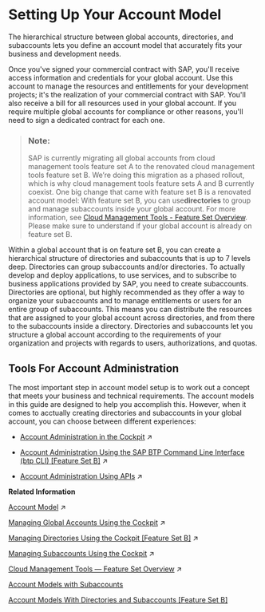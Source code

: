 <!-- loio2db81f42f5194454beecde6cd4994dda -->

# Setting Up Your Account Model

The hierarchical structure between global accounts, directories, and subaccounts lets you define an account model that accurately fits your business and development needs.

Once you've signed your commercial contract with SAP, you'll receive access information and credentials for your global account. Use this account to manage the resources and entitlements for your development projects; it's the realization of your commercial contract with SAP. You'll also receive a bill for all resources used in your global account. If you require multiple global accounts for compliance or other reasons, you'll need to sign a dedicated contract for each one.

> ### Note:  
> SAP is currently migrating all global accounts from cloud management tools feature set A to the renovated cloud management tools feature set B. We’re doing this migration as a phased rollout, which is why cloud management tools feature sets A and B currently coexist. One big change that came with feature set B is a renovated account model: With feature set B, you can use**directories** to group and manage subaccounts inside your global account. For more information, see [Cloud Management Tools - Feature Set Overview](https://help.sap.com/viewer/65de2977205c403bbc107264b8eccf4b/Cloud/en-US/caf4e4e23aef4666ad8f125af393dfb2.html). Please make sure to understand if your global account is already on feature set B.

Within a global account that is on feature set B, you can create a hierarchical structure of directories and subaccounts that is up to 7 levels deep. Directories can group subaccounts and/or directories. To actually develop and deploy applications, to use services, and to subscribe to business applications provided by SAP, you need to create subaccounts. Directories are optional, but highly recommended as they offer a way to organize your subaccounts and to manage entitlements or users for an entire group of subaccounts. This means you can distribute the resources that are assigned to your global account across directories, and from there to the subaccounts inside a directory. Directories and subaccounts let you structure a global account according to the requirements of your organization and projects with regards to users, authorizations, and quotas.



<a name="loio2db81f42f5194454beecde6cd4994dda__section_rwt_5sr_fnb"/>

## Tools For Account Administration

The most important step in account model setup is to work out a concept that meets your business and technical requirements. The account models in this guide are designed to help you accomplish this. However, when it comes to acctually creating directories and subaccounts in your global account, you can choose between different experiences:

-   [Account Administration in the Cockpit](https://help.sap.com/viewer/65de2977205c403bbc107264b8eccf4b/Cloud/en-US/8061ecc529d74465b2b9566a634943ec.html "Learn about frequent administrative tasks you can perform using the SAP BTP cockpit, such as managing global accounts, directories, subaccounts, entitlements, and members.") :arrow_upper_right:

-   [Account Administration Using the SAP BTP Command Line Interface (btp CLI) [Feature Set B]](https://help.sap.com/viewer/ea72206b834e4ace9cd834feed6c0e09/Cloud/en-US/7c6df2db6332419ea7a862191525377c.html "Use the SAP BTP command line interface (btp CLI) for account management tasks, such as creating or updating subaccounts and directories, and managing entitlements. It is an alternative to the SAP BTP cockpit for all users who like to work in a terminal or want to automate operations using scripts.") :arrow_upper_right:

-   [Account Administration Using APIs](https://help.sap.com/viewer/65de2977205c403bbc107264b8eccf4b/Cloud/en-US/1c8db1483d914cd99047aac5280f61ea.html "SAP BTP provides REST APIs that enable you to perform administrative tasks on the global account, directory, and subaccount level, such as creating or updating subaccounts, monitoring usage information, managing access, and managing service resources.") :arrow_upper_right:

**Related Information**  


[Account Model](https://help.sap.com/viewer/65de2977205c403bbc107264b8eccf4b/Cloud/en-US/8ed4a705efa0431b910056c0acdbf377.html#loio8ed4a705efa0431b910056c0acdbf377 "Learn more about the different types of accounts on SAP BTP and how they relate to each other.") :arrow_upper_right:

[Managing Global Accounts Using the Cockpit](https://help.sap.com/viewer/65de2977205c403bbc107264b8eccf4b/Cloud/en-US/667f34ba9222450491c2b848cd17e189.html "Your SAP BTP global account is the entry point for managing the resources, landscape, and entitlements for your departments and projects in a self-service manner.") :arrow_upper_right:

[Managing Directories Using the Cockpit [Feature Set B]](https://help.sap.com/viewer/ea72206b834e4ace9cd834feed6c0e09/Cloud/en-US/f495ac1a62684affbff9f2629fe58bb0.html "Learn how to organize and manage your subaccounts according to your technical and business needs by using directories in the SAP BTP cockpit.") :arrow_upper_right:

[Managing Subaccounts Using the Cockpit](https://help.sap.com/viewer/ea72206b834e4ace9cd834feed6c0e09/Cloud/en-US/55d0b6d8b96846b8ae93b85194df0944.html "Learn how to structure a global account according to your organization’s and project’s requirements with regard to members, authorizations, and entitlements by managing subaccounts.") :arrow_upper_right:

[Cloud Management Tools — Feature Set Overview](https://help.sap.com/viewer/65de2977205c403bbc107264b8eccf4b/Cloud/en-US/caf4e4e23aef4666ad8f125af393dfb2.html "Cloud management tools represent the group of technologies designed for managing SAP BTP.") :arrow_upper_right:

[Account Models with Subaccounts](account-models-with-subaccounts-049d331.md "Account Models 1 - 5 show ways to structure your global account into subaccounts. Note that all of them are just examples. They are not mutually exclusive and you can adapt them to your own needs.")

[Account Models With Directories and Subaccounts \[Feature Set B\]](account-models-with-directories-and-subaccounts-feature-set-b-b5a6b58.md#loiob5a6b58694784d0c9f4ff85f9b7336dd "With cloud management tools feature set B, we're introducing a more flexible account structure with directories.")

